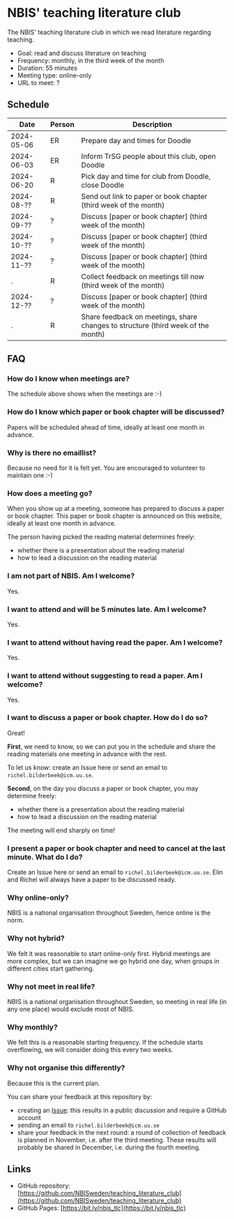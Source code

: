 # NBIS' teaching literature club

The NBIS' teaching literature club
in which we read literature regarding teaching.

- Goal: read and discuss literature on teaching
- Frequency: monthly, in the third week of the month
- Duration: 55 minutes
- Meeting type: online-only
- URL to meet: ?

## Schedule

Date      |Person|Description
----------|------|----------------------------------------------------
2024-05-06|ER    |Prepare day and times for Doodle
2024-06-03|ER    |Inform TrSG people about this club, open Doodle
2024-06-20|R     |Pick day and time for club from Doodle, close Doodle
2024-08-??|R     |Send out link to paper or book chapter (third week of the month)
2024-09-??|?     |Discuss [paper or book chapter] (third week of the month)
2024-10-??|?     |Discuss [paper or book chapter] (third week of the month)
2024-11-??|?     |Discuss [paper or book chapter] (third week of the month)
.         |R     |Collect feedback on meetings till now  (third week of the month)
2024-12-??|?     |Discuss [paper or book chapter] (third week of the month)
.         |R     |Share feedback on meetings, share changes to structure  (third week of the month)

## FAQ

### How do I know when meetings are?

The schedule above shows when the meetings are :-)

### How do I know which paper or book chapter will be discussed?

Papers will be scheduled ahead of time, 
ideally at least one month in advance.

### Why is there no emaillist?

Because no need for it is felt yet.
You are encouraged to volunteer to maintain one :-)

### How does a meeting go?

When you show up at a meeting,
someone has prepared to discuss a paper or book chapter.
This paper or book chapter is announced on this website,
ideally at least one month in advance.

The person having picked the reading material determines freely:

- whether there is a presentation about the reading material 
- how to lead a discussion on the reading material

### I am not part of NBIS. Am I welcome?

Yes.

### I want to attend and will be 5 minutes late. Am I welcome?

Yes.

### I want to attend without having read the paper. Am I welcome?

Yes.

### I want to attend without suggesting to read a paper. Am I welcome?

Yes.

### I want to discuss a paper or book chapter. How do I do so?

Great!

**First**, we need to know, so we can put you in the schedule and share
the reading materials one meeting in advance with the rest.

To let us know: create an Issue here or send an email to `richel.bilderbeek@icm.uu.se`.

**Second**, on the day you discuss a paper or book chapter,
you may determine freely:

- whether there is a presentation about the reading material 
- how to lead a discussion on the reading material

The meeting will end sharply on time!

### I present a paper or book chapter and need to cancel at the last minute. What do I do?

Create an Issue here or send an email to `richel.bilderbeek@icm.uu.se`.
Elin and Richel will always have a paper to be discussed ready.

### Why online-only?

NBIS is a national organisation throughout Sweden, 
hence online is the norm.

### Why not hybrid?

We felt it was reasonable to start online-only first.
Hybrid meetings are more complex, 
but we can imagine we go hybrid one day,
when groups in different cities start gathering.

### Why not meet in real life?

NBIS is a national organisation throughout Sweden,
so meeting in real life (in any one place) would exclude most of NBIS.

### Why monthly?

We felt this is a reasonable starting frequency. 
If the schedule starts overflowing, 
we will consider doing this every two weeks.

### Why not organise this differently?

Because this is the current plan. 

You can share your feedback at this repository by:
 
- creating an [Issue](https://github.com/NBISweden/teaching_literature_club/issues):
  this results in a public discussion and require a GitHub account
- sending an email to `richel.bilderbeek@icm.uu.se`
- share your feedback in the next round:
  a round of collection of feedback is planned in November,
  i.e. after the third meeting. 
  These results will probably be shared in December, 
  i.e. during the fourth meeting.

## Links

- GitHub repository: [https://github.com/NBISweden/teaching_literature_club](https://github.com/NBISweden/teaching_literature_club)
- GitHub Pages: [https://bit.ly/nbis_tlc](https://bit.ly/nbis_tlc)

